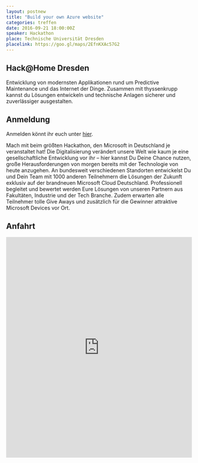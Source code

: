 ```yaml
---
layout: postnew
title: "Build your own Azure website"
categories: treffen
date: 2016-09-21 18:00:00Z
speaker: Hackathon
place: Technische Universität Dresden
placelink: https://goo.gl/maps/2EfnKXAc57G2
---
```


## Hack@Home Dresden

Entwicklung von modernsten Applikationen rund um Predictive Maintenance und das Internet der Dinge. Zusammen mit thyssenkrupp kannst du Lösungen entwickeln und technische Anlagen sicherer und zuverlässiger ausgestalten.


## Anmeldung

Anmelden könnt ihr euch unter [hier](https://www.microsoftevents.com/profile/form/index.cfm?PKformID=0x418723a6d4).

Mach mit beim größten Hackathon, den Microsoft in Deutschland je veranstaltet hat! Die Digitalisierung verändert unsere Welt wie kaum je eine gesellschaftliche Entwicklung vor ihr – hier kannst Du Deine Chance nutzen, große Herausforderungen von morgen bereits mit der Technologie von heute anzugehen. An bundesweit verschiedenen Standorten entwickelst Du und Dein Team mit 1000 anderen Teilnehmern die Lösungen der Zukunft exklusiv auf der brandneuen Microsoft Cloud Deutschland. Professionell begleitet und bewertet werden Eure Lösungen von unseren Partnern aus Fakultäten, Industrie und der Tech Branche. Zudem erwarten alle Teilnehmer tolle Give Aways und zusätzlich für die Gewinner attraktive Microsoft Devices vor Ort.

## Anfahrt

<iframe src="https://www.google.com/maps/embed?pb=!1m18!1m12!1m3!1d2509.4823466897687!2d13.721150315752359!3d51.02571147955888!2m3!1f0!2f0!3f0!3m2!1i1024!2i768!4f13.1!3m3!1m2!1s0x4709c59458576891%3A0xb7be0430af13aef8!2sN%C3%B6thnitzer+Str.+46%2C+01187+Dresden!5e0!3m2!1sde!2sde!4v1473110461728" width="100%" height="600" frameborder="0" style="border:0" allowfullscreen></iframe>
